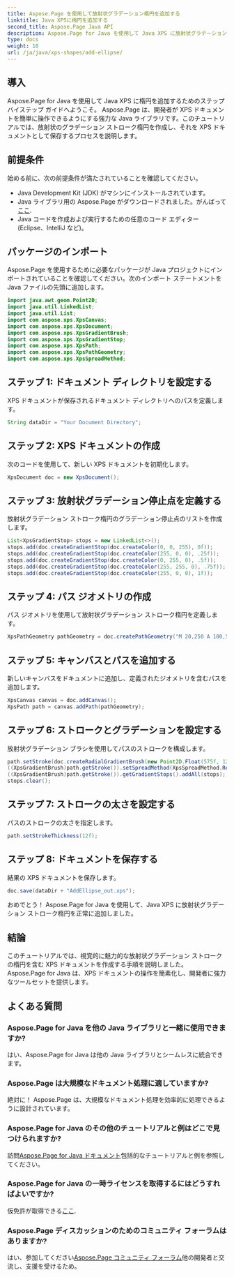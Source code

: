 ```yaml
---
title: Aspose.Page を使用して放射状グラデーション楕円を追加する
linktitle: Java XPSに楕円を追加する
second_title: Aspose.Page Java API
description: Aspose.Page for Java を使用して Java XPS に放射状グラデーション ストローク楕円を追加するためのステップバイステップ ガイドをご覧ください。ドキュメント作成を簡単に強化します。
type: docs
weight: 10
url: /ja/java/xps-shapes/add-ellipse/
---
```

## 導入
Aspose.Page for Java を使用して Java XPS に楕円を追加するためのステップバイステップ ガイドへようこそ。 Aspose.Page は、開発者が XPS ドキュメントを簡単に操作できるようにする強力な Java ライブラリです。このチュートリアルでは、放射状のグラデーション ストローク楕円を作成し、それを XPS ドキュメントとして保存するプロセスを説明します。
## 前提条件
始める前に、次の前提条件が満たされていることを確認してください。
- Java Development Kit (JDK) がマシンにインストールされています。
-  Java ライブラリ用の Aspose.Page がダウンロードされました。がんばって[ここ](https://releases.aspose.com/page/java/).
- Java コードを作成および実行するための任意のコード エディター (Eclipse、IntelliJ など)。
## パッケージのインポート
Aspose.Page を使用するために必要なパッケージが Java プロジェクトにインポートされていることを確認してください。次のインポート ステートメントを Java ファイルの先頭に追加します。
```java
import java.awt.geom.Point2D;
import java.util.LinkedList;
import java.util.List;
import com.aspose.xps.XpsCanvas;
import com.aspose.xps.XpsDocument;
import com.aspose.xps.XpsGradientBrush;
import com.aspose.xps.XpsGradientStop;
import com.aspose.xps.XpsPath;
import com.aspose.xps.XpsPathGeometry;
import com.aspose.xps.XpsSpreadMethod;
```
## ステップ 1: ドキュメント ディレクトリを設定する
XPS ドキュメントが保存されるドキュメント ディレクトリへのパスを定義します。
```java
String dataDir = "Your Document Directory";
```
## ステップ 2: XPS ドキュメントの作成
次のコードを使用して、新しい XPS ドキュメントを初期化します。
```java
XpsDocument doc = new XpsDocument();
```
## ステップ 3: 放射状グラデーション停止点を定義する
放射状グラデーション ストローク楕円のグラデーション停止点のリストを作成します。
```java
List<XpsGradientStop> stops = new LinkedList<>();
stops.add(doc.createGradientStop(doc.createColor(0, 0, 255), 0f));
stops.add(doc.createGradientStop(doc.createColor(255, 0, 0), .25f));
stops.add(doc.createGradientStop(doc.createColor(0, 255, 0), .5f));
stops.add(doc.createGradientStop(doc.createColor(255, 255, 0), .75f));
stops.add(doc.createGradientStop(doc.createColor(255, 0, 0), 1f));
```
## ステップ 4: パス ジオメトリの作成
パス ジオメトリを使用して放射状グラデーション ストローク楕円を定義します。
```java
XpsPathGeometry pathGeometry = doc.createPathGeometry("M 20,250 A 100,50 0 1 1 220,250 100,50 0 1 1 20,250");
```
## ステップ 5: キャンバスとパスを追加する
新しいキャンバスをドキュメントに追加し、定義されたジオメトリを含むパスを追加します。
```java
XpsCanvas canvas = doc.addCanvas();
XpsPath path = canvas.addPath(pathGeometry);
```
## ステップ 6: ストロークとグラデーションを設定する
放射状グラデーション ブラシを使用してパスのストロークを構成します。
```java
path.setStroke(doc.createRadialGradientBrush(new Point2D.Float(575f, 125f), new Point2D.Float(575f, 100f), 75f, 50f));
((XpsGradientBrush)path.getStroke()).setSpreadMethod(XpsSpreadMethod.Reflect);
((XpsGradientBrush)path.getStroke()).getGradientStops().addAll(stops);
stops.clear();
```
## ステップ 7: ストロークの太さを設定する
パスのストロークの太さを指定します。
```java
path.setStrokeThickness(12f);
```
## ステップ 8: ドキュメントを保存する
結果の XPS ドキュメントを保存します。
```java
doc.save(dataDir + "AddEllipse_out.xps");
```
おめでとう！ Aspose.Page for Java を使用して、Java XPS に放射状グラデーション ストローク楕円を正常に追加しました。
## 結論
このチュートリアルでは、視覚的に魅力的な放射状グラデーション ストロークの楕円を含む XPS ドキュメントを作成する手順を説明しました。 Aspose.Page for Java は、XPS ドキュメントの操作を簡素化し、開発者に強力なツールセットを提供します。
## よくある質問
### Aspose.Page for Java を他の Java ライブラリと一緒に使用できますか?
はい、Aspose.Page for Java は他の Java ライブラリとシームレスに統合できます。
### Aspose.Page は大規模なドキュメント処理に適していますか?
絶対に！ Aspose.Page は、大規模なドキュメント処理を効率的に処理できるように設計されています。
### Aspose.Page for Java のその他のチュートリアルと例はどこで見つけられますか?
訪問[Aspose.Page for Java ドキュメント](https://reference.aspose.com/page/java/)包括的なチュートリアルと例を参照してください。
### Aspose.Page for Java の一時ライセンスを取得するにはどうすればよいですか?
仮免許が取得できる[ここ](https://purchase.aspose.com/temporary-license/).
### Aspose.Page ディスカッションのためのコミュニティ フォーラムはありますか?
はい、参加してください[Aspose.Page コミュニティ フォーラム](https://forum.aspose.com/c/page/39)他の開発者と交流し、支援を受けるため。